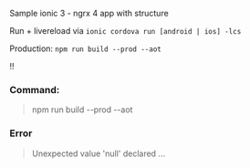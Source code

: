 Sample ionic 3 - ngrx 4 app with structure

Run + livereload via `ionic cordova run [android | ios] -lcs`

Production: `npm run build --prod --aot`

!!

### Command:

> npm run build --prod --aot

### Error

> Unexpected value 'null' declared ...
